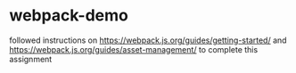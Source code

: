 # webpack-demo

followed instructions on 
https://webpack.js.org/guides/getting-started/
and
https://webpack.js.org/guides/asset-management/
to complete this assignment
